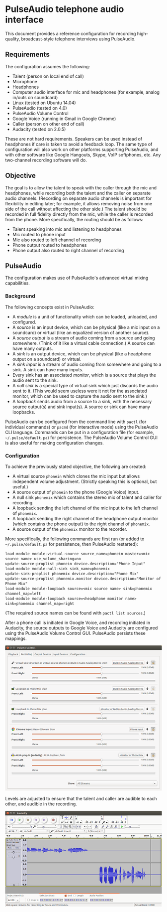 # PulseAudio telephone audio interface
This document provides a reference configuration for recording high-quality, broadcast-style telephone interviews using PulseAudio.

## Requirements
The configuration assumes the following:

- Talent (person on local end of call)
- Microphone
- Headphones
- Computer audio interface for mic and headphones (for example, analog in/outs on soundcard)
- Linux (tested on Ubuntu 14.04)
- PulseAudio (tested on 4.0)
- PulseAudio Volume Control
- Google Voice (running in Gmail in Google Chrome)
- Caller (person on other end of call)
- Audacity (tested on 2.0.5)

These are not hard requirements. Speakers can be used instead of headphones if care is taken to avoid a feedback loop. The same type of configuration will also work on other platforms supporting PulseAudio, and with other software like Google Hangouts, Skype, VoIP softphones, etc. Any two-channel recording software will do.

## Objective
The goal is to allow the talent to speak with the caller through the mic and headphones, while recording both the talent and the caller on separate audio channels. (Recording on separate audio channels is important for flexibility in editing later; for example, it allows removing noise from one side of the call without affecting the other side.) The talent should be recorded in full fidelity directly from the mic, while the caller is recorded from the phone. More specifically, the routing should be as follows:

- Talent speaking into mic and listening to headphones
- Mic routed to phone input
- Mic also routed to left channel of recording
- Phone output routed to headphones
- Phone output also routed to right channel of recording

## PulseAudio
The configuration makes use of PulseAudio's advanced virtual mixing capabilities.

### Background
The following concepts exist in PulseAudio:

- A *module* is a unit of functionality which can be loaded, unloaded, and configured.
- A *source* is an input device, which can be physical (like a mic input on a soundcard) or virtual (like an equalized version of another source).
- A *source output* is a stream of audio coming from a source and going somewhere. (Think of it like a virtual cable connection.) A source can have many outputs.
- A *sink* is an output device, which can be physical (like a headphone output on a soundcard) or virtual.
- A *sink input* is a stream of audio coming from somewhere and going to a sink. A sink can have many inputs.
- Every sink has an associated *monitor*, which is a source that plays the audio sent to the sink.
- A *null sink* is a special type of virtual sink which just discards the audio sent to it. (This would seem useless were it not for the associated monitor, which can be used to capture the audio sent to the sink.)
- A *loopback* sends audio from a source to a sink, with the necessary source output(s) and sink input(s). A source or sink can have many loopbacks.

PulseAudio can be configured from the command line with `pactl` (for individual commands) or `pacmd` (for interactive mode) using the PulseAudio CLI language. Commands can be put in a configuration file (for example, `~/.pulse/default.pa`) for persistence. The PulseAudio Volume Control GUI is also useful for making configuration changes.

### Configuration
To achieve the previously stated objective, the following are created:

- A virtual source `phonein` which clones the mic input but allows independent volume adjustment. (Strictly speaking this is optional, but useful.)
- A source output of `phonein` to the phone (Google Voice) input.
- A null sink `phonemix` which contains the stereo mix of talent and caller for recording.
- A loopback sending the left channel of the mic input to the left channel of `phonemix`.
- A loopback sending the right channel of the headphone output monitor (which contains the phone output) to the right channel of `phonemix`.
- A source output of the `phonemix` monitor to the recorder.

More specifically, the following commands are first run (or added to `~/.pulse/default.pa` for persistence, then PulseAudio restarted):

```
load-module module-virtual-source source_name=phonein master=<mic source name> use_volume_sharing=no
update-source-proplist phonein device.description="Phone Input"
load-module module-null-sink sink_name=phonemix
update-sink-proplist phonemix device.description="Phone Mix"
update-source-proplist phonemix.monitor device.description="Monitor of Phone Mix"
load-module module-loopback source=<mic source name> sink=phonemix channel_map=left
load-module module-loopback source=<headphone monitor name> sink=phonemix channel_map=right
```
(The required source names can be found with `pactl list sources`.)

After a phone call is initiated in Google Voice, and recording initiated in Audacity, the source outputs to Google Voice and Audacity are configured using the PulseAudio Volume Control GUI. PulseAudio persists these mappings.

![PulseAudio Volume Control](https://raw.githubusercontent.com/blargoner/pulseaudio-phone-config/master/pavucontrol.png)

Levels are adjusted to ensure that the talent and caller are audible to each other, and audible in the recording.

![Audacity](https://raw.githubusercontent.com/blargoner/pulseaudio-phone-config/master/audacity.png)
